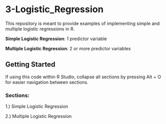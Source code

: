 # 3-Logistic_Regression

This repository is meant to provide examples of implementing simple and multiple logistic regressions in R.

**Simple Logistic Regression**: 1 predictor variable

**Multiple Logistic Regression**: 2 or more predictor variables

## Getting Started

If using this code within R Studio, collapse all sections by pressing Alt + O for easier navigation between sections.  

### Sections:

1.) Simple Logistic Regression 

2.) Multiple Logistic Regression

